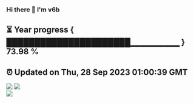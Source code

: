 ### Hi there 👋  I'm v6b  
⏳ Year progress { ██████████████████████▁▁▁▁▁▁▁▁ } 73.98 %
---
⏰ Updated on Thu, 28 Sep 2023 01:00:39 GMT
---
![](https://github-readme-stats.vercel.app/api?username=v6b&bg_color=30,e96443,904e95&title_color=fff&text_color=fff&layout=compact)
![](https://github-readme-stats.vercel.app/api/top-langs/?username=v6b&layout=compact&bg_color=30,e96443,904e95&title_color=fff&text_color=fff)  
![](https://gcore.jsdelivr.net/gh/v6b/v6b@main/assets/github-contribution-grid-snake.svg)

